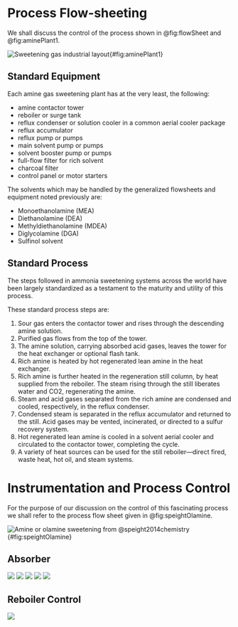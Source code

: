 # Process Flow-sheeting

We shall discuss the control of the process shown in @fig:flowSheet and @fig:aminePlant1.


![Sweetening gas industrial layout](img/aminePlant.png){#fig:aminePlant1}

## Standard Equipment

Each amine gas sweetening plant has at the very least, the following:

* amine contactor tower
* reboiler or surge tank
* reflux condenser or solution cooler in a common aerial cooler package
* reflux accumulator
* reflux pump or pumps
* main solvent pump or pumps
* solvent booster pump or pumps
* full-flow filter for rich solvent
* charcoal filter
* control panel or motor starters

The solvents which may be handled by the generalized flowsheets and equipment
noted previously are:

* Monoethanolamine (MEA)
* Diethanolamine (DEA)
* Methyldiethanolamine (MDEA)
* Diglycolamine (DGA)
* Sulfinol solvent

## Standard Process
The steps followed in ammonia sweetening systems across the world have been
largely standardized as a testament to the maturity and utility of this process.

These standard process steps are:

1. Sour gas enters the contactor tower and rises through the descending amine solution.
2. Purified gas flows from the top of the tower.
3. The amine solution, carrying absorbed acid gases, leaves the tower for the
heat exchanger or optional flash tank.
4. Rich amine is heated by hot regenerated lean amine in the heat exchanger.
5. Rich amine is further heated in the regeneration still column, by heat supplied from the reboiler. 
The steam rising through the still liberates water and CO2, regenerating the amine.
6. Steam and acid gases separated from the rich amine are condensed and cooled,
respectively, in the reflux condenser.
7. Condensed steam is separated in the reflux accumulator and returned to the still. Acid gases may 
be vented, incinerated, or directed to a sulfur recovery system.
8. Hot regenerated lean amine is cooled in a solvent aerial cooler and circulated to the contactor 
tower, completing the cycle.
9. A variety of heat sources can be used for the still reboiler—direct fired,
waste heat, hot oil, and steam systems. 

# Instrumentation and Process Control 

For the purpose of our discussion on the control of this fascinating process we
shall refer to the process flow sheet given in @fig:speightOlamine.

![Amine or olamine sweetening from @speight2014chemistry](img/amineProcess.png){#fig:speightOlamine}

## Absorber 

![](img/absorberIPCOne.png)
![](img/absorberIPCTwo.png)
![](img/absorberIPCThree.png)
![](img/absorberIPCFour.png)
![](img/absorberIPCFinal.png)

## Reboiler Control

![](img/reboilerIPCOne.png)
